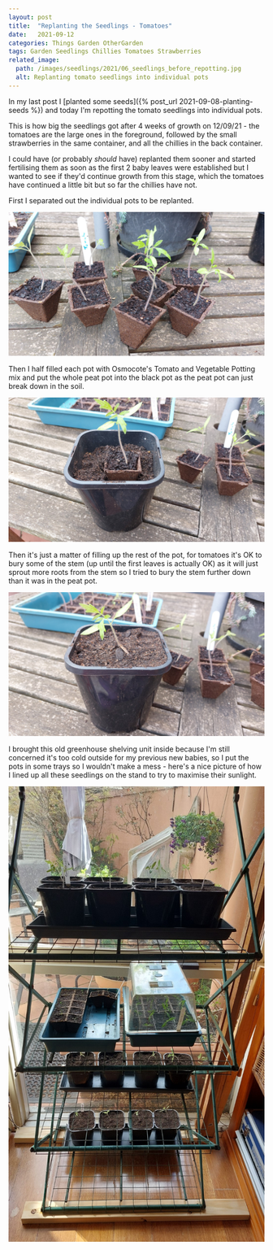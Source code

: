 ```yaml
---
layout: post
title:  "Replanting the Seedlings - Tomatoes"
date:   2021-09-12
categories: Things Garden OtherGarden
tags: Garden Seedlings Chillies Tomatoes Strawberries
related_image: 
  path: /images/seedlings/2021/06_seedlings_before_repotting.jpg
  alt: Replanting tomato seedlings into individual pots
---
```


In my last post I [planted some seeds]({% post_url 2021-09-08-planting-seeds %}) and today I'm repotting the tomato seedlings into individual pots.

<!--more-->

This is how big the seedlings got after 4 weeks of growth on 12/09/21 - the tomatoes are the large ones in the foreground, followed by the small strawberries in the same container, and all the chillies in the back container.

I could have (or probably _should_ have) replanted them sooner and started fertilising them as soon as the first 2 baby leaves were established but I wanted to see if they'd continue growth from this stage, which the tomatoes have continued a little bit but so far the chillies have not.

First I separated out the individual pots to be replanted.

![Separating out the individual pots](/images/seedlings/2021/07_separated_out.jpg)

Then I half filled each pot with Osmocote's Tomato and Vegetable Potting mix and put the whole peat pot into the black pot as the peat pot can just break down in the soil.

![Placing the old pot in the new pot](/images/seedlings/2021/08_peat_pot_in_pot.jpg)

Then it's just a matter of filling up the rest of the pot, for tomatoes it's OK to bury some of the stem (up until the first leaves is actually OK) as it will just sprout more roots from the stem so I tried to bury the stem further down than it was in the peat pot.

![Potting up the rest](/images/seedlings/2021/09_replanted.jpg)

I brought this old greenhouse shelving unit inside because I'm still concerned it's too cold outside for my previous new babies, so I put the pots in some trays so I wouldn't make a mess - here's a nice picture of how I lined up all these seedlings on the stand to try to maximise their sunlight.

![Inside shelving for the plants](/images/seedlings/2021/10_upright_stand.jpg)
